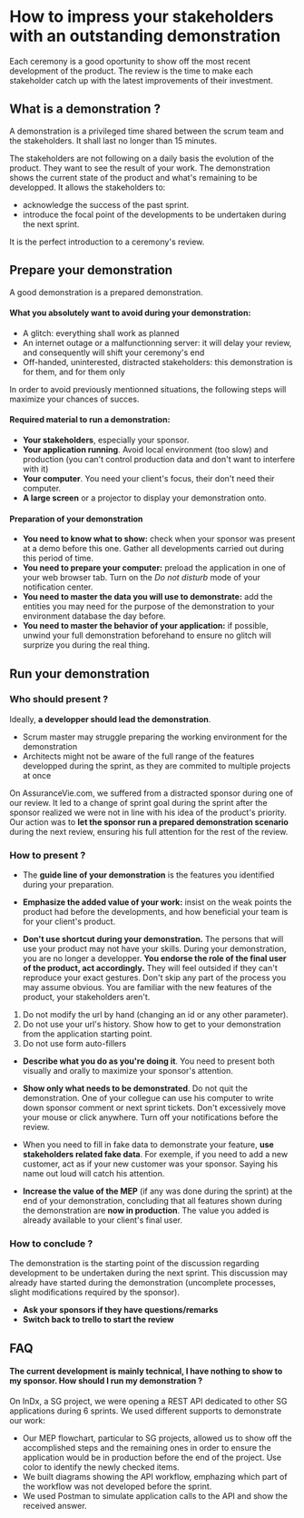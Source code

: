 # How to impress your stakeholders with an outstanding demonstration

Each ceremony is a good oportunity to show off the most recent development of the product. The review is the time to make each stakeholder catch up with the latest improvements of their investment.

## What is a demonstration ?

A demonstration is a privileged time shared between the scrum team and the stakeholders. It shall last no longer than 15 minutes.

The stakeholders are not following on a daily basis the evolution of the product. They want to see the result of your work. The demonstration shows the current state of the product and what's remaining to be developped. 
It allows the stakeholders to:
* acknowledge the success of the past sprint.
* introduce the focal point of the developments to be undertaken during the next sprint. 

It is the perfect introduction to a ceremony's review.

## Prepare your demonstration

A good demonstration is a prepared demonstration.

#### What you absolutely want to avoid during your demonstration:
* A glitch: everything shall work as planned
* An internet outage or a malfunctionning server: it will delay your review, and consequently will shift your ceremony's end
* Off-handed, uninterested, distracted stakeholders: this demonstration is for them, and for them only

In order to avoid previously mentionned situations, the following steps will maximize your chances of succes.

#### Required material to run a demonstration:
* **Your stakeholders**, especially your sponsor.
* **Your application running**. Avoid local environment (too slow) and production (you can't control production data and don't want to interfere with it)
* **Your computer**. You need your client's focus, their don't need their computer.
* **A large screen** or a projector to display your demonstration onto.

#### Preparation of your demonstration
* **You need to know what to show:** check when your sponsor was present at a demo before this one. Gather all developments carried out during this period of time.
* **You need to prepare your computer:** preload the application in one of your web browser tab. Turn on the *Do not disturb* mode of your notification center.
* **You need to master the data you will use to demonstrate:** add the entities you may need for the purpose of the demonstration to your environment database the day before.
* **You need to master the behavior of your application:** if possible, unwind your full demonstration beforehand to ensure no glitch will surprize you during the real thing.

## Run your demonstration

### Who should present ?

Ideally, **a developper should lead the demonstration**.
* Scrum master may struggle preparing the working environment for the demonstration
* Architects might not be aware of the full range of the features developped during the sprint, as they are commited to multiple projects at once

On AssuranceVie.com, we suffered from a distracted sponsor during one of our review. It led to a change of sprint goal during the sprint after the sponsor realized we were not in line with his idea of the product's priority.
Our action was to **let the sponsor run a prepared demonstration scenario** during the next review, ensuring his full attention for the rest of the review.

### How to present ?

* The **guide line of your demonstration** is the features you identified during your preparation. 

* **Emphasize the added value of your work:** insist on the weak points the product had before the developments, and how beneficial your team is for your client's product.

* **Don't use shortcut during your demonstration.** The persons that will use your product may not have your skills. During your demonstration, you are no longer a developper. **You endorse the role of the final user of the product, act accordingly.**
They will feel outsided if they can't reproduce your exact gestures. Don't skip any part of the process you may assume obvious. You are familiar with the new features of the product, your stakeholders aren't.

1. Do not modify the url by hand (changing an id or any other parameter).
2. Do not use your url's history. Show how to get to your demonstration from the application starting point.
3. Do not use form auto-fillers

* **Describe what you do as you're doing it**. You need to present both visually and orally to maximize your sponsor's attention.

* **Show only what needs to be demonstrated**. Do not quit the demonstration. One of your collegue can use his computer to write down sponsor comment or next sprint tickets. Don't excessively move your mouse or click anywhere. Turn off your notifications before the review. 

* When you need to fill in fake data to demonstrate your feature, **use stakeholders related fake data**. For exemple, if you need to add a new customer, act as if your new customer was your sponsor. Saying his name out loud will catch his attention.

* **Increase the value of the MEP** (if any was done during the sprint) at the end of your demonstration, concluding that all features shown during the demonstration are **now in production**. The value you added is already available to your client's final user.

### How to conclude ?

The demonstration is the starting point of the discussion regarding development to be undertaken during the next sprint. This discussion may already have started during the demonstration (uncomplete processes, slight modifications required by the sponsor).

* **Ask your sponsors if they have questions/remarks**
* **Switch back to trello to start the review**

## FAQ

#### The current development is mainly technical, I have nothing to show to my sponsor. How should I run my demonstration ?

On InDx, a SG project, we were opening a REST API dedicated to other SG applications during 6 sprints. We used different supports to demonstrate our work:
* Our MEP flowchart, particular to SG projects, allowed us to show off the accomplished steps and the remaining ones in order to ensure the application would be in production before the end of the project. Use color to identify the newly checked items.
* We built diagrams showing the API workflow, emphazing which part of the workflow was not developed before the sprint.
* We used Postman to simulate application calls to the API and show the received answer.
